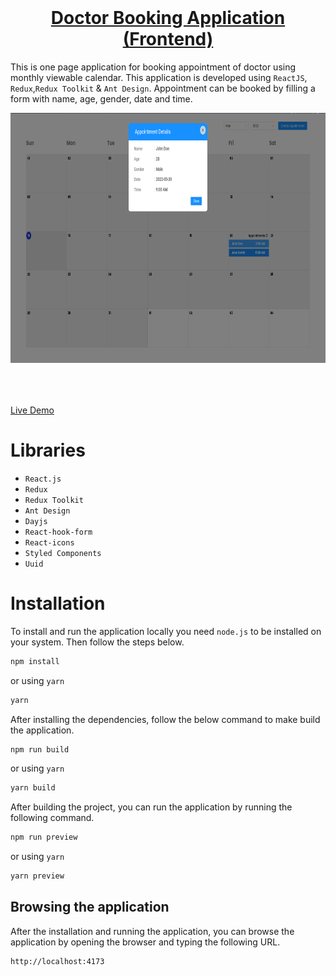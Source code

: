 <br />
<p align="center">
  <h1 align="center"><a href="https://doctor-booking-app.netlify.app">Doctor Booking Application (Frontend)</a></h1>
</p>

This is one page application for booking appointment of doctor using monthly viewable calendar. This application is developed using `ReactJS`, `Redux`,`Redux Toolkit` & `Ant Design`. Appointment can be booked by filling a form with name, age, gender, date and time.

<img src="./index.png" style="margin-bottom:50px" height="400" />

[Live Demo](https://doctor-booking-app.netlify.app/year/2022/month/5)

# Libraries

-   `React.js`
-   `Redux`
-   `Redux Toolkit`
-   `Ant Design`
-   `Dayjs`
-   `React-hook-form`
-   `React-icons`
-   `Styled Components`
-   `Uuid`

# Installation

To install and run the application locally you need `node.js` to be installed on your system. Then follow the steps below.

```bash
npm install
```

or using `yarn`

```bash
yarn
```

After installing the dependencies, follow the below command to make build the application.

```bash
npm run build
```

or using `yarn`

```bash
yarn build
```

After building the project, you can run the application by running the following command.

```bash
npm run preview
```

or using `yarn`

```bash
yarn preview
```

## Browsing the application

After the installation and running the application, you can browse the application by opening the browser and typing the following URL.

```bash
http://localhost:4173
```
